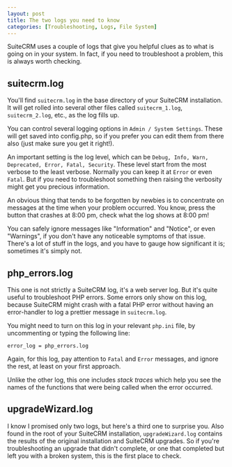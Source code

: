 ```yaml
---
layout: post
title: The two logs you need to know
categories: [Troubleshooting, Logs, File System]
---
```


SuiteCRM uses a couple of logs that give you helpful clues as to what is going on in your system. In fact, if you need to troubleshoot a problem, this is always worth checking.

## suitecrm.log ##

You'll find `suitecrm.log` in the base directory of your SuiteCRM installation. It will get rolled into several other files called `suitecrm_1.log`, `suitecrm_2.log`, etc., as the log fills up. 

You can control several logging options in `Admin / System Settings`. These will get saved into config.php, so if you prefer you can edit them from there also (just make sure you get it right!).

An important setting is the log level, which can be `Debug, Info, Warn, Deprecated, Error, Fatal, Security`. These level start from the most verbose to the least verbose. Normally you can keep it at `Error` or even `Fatal`. But if you need to troubleshoot something then raising the verbosity might get you precious information.

An obvious thing that tends to be forgotten by newbies is to concentrate on messages at the time when your problem occurred. You know, press the button that crashes at 8:00 pm, check what the log shows at 8:00 pm!

You can safely ignore messages like "Information" and "Notice", or even "Warnings", if you don't have any noticeable symptoms of that issue. There's a lot of stuff in the logs, and you have to gauge how significant it is; sometimes it's simply not.

## php_errors.log ##

This one is not strictly a SuiteCRM log, it's a web server log. But it's quite useful to troubleshoot PHP errors. Some errors only show on this log, because SuiteCRM might crash with a fatal PHP error without having an error-handler to log a prettier message in `suitecrm.log`.

You might need to turn on this log in your relevant `php.ini` file, by uncommenting or typing the following line:

`error_log = php_errors.log`

Again, for this log, pay attention to `Fatal` and `Error` messages, and ignore the rest, at least on your first approach.

Unlike the other log, this one includes _stack traces_ which help you see the names of the functions that were being called when the error occurred.

## upgradeWizard.log ##

I know I promised only two logs, but here's a third one to surprise you. Also found in the root of your SuiteCRM installation, `upgradeWizard.log` contains the results of the original installation and SuiteCRM upgrades. So if you're troubleshooting an upgrade that didn't complete, or one that completed but left you with a broken system, this is the first place to check.